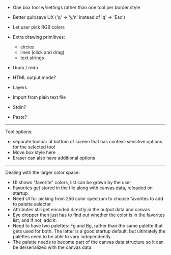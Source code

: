 
- One box tool w/settings rather than one tool per border style
- Better quit/save UX ('q' -> 'y/n' instead of 'q' -> 'Esc')

- Let user pick RGB colors

- Extra drawing primitives:
  - circles
  - lines (click and drag)
  - text strings

- Undo / redo

- HTML output mode?

- Layers

- Import from plain text file
- Stdin?
- Paste?

-----------------------------------------------------------------
Tool options:
 - separate toolbar at bottom of screen that has context-sensitive
   options for the selected tool
 - Move box style here
 - Eraser can also have additional options

-----------------------------------------------------------------
Dealing with the larger color space:

- UI shows "favorite" colors, list can be grown by the user
- Favorites get stored in the file along with canvas data, reloaded on
  startup
- Need UI for picking from 256 color spectrum to choose favorites to add
  to palette selector
- Attributes still get encoded directly in the output data and canvas
- Eye dropper then just has to find out whether the color is in the
  favorites list, and if not, add it.
- Need to have two palettes: Fg and Bg, rather than the same palette
  that gets used for both. The latter is a good startup default, but
  ultimately the palettes need to be able to vary independently.
- The palette needs to become part of the canvas data structure so it
  can be de/serialized with the canvas data
